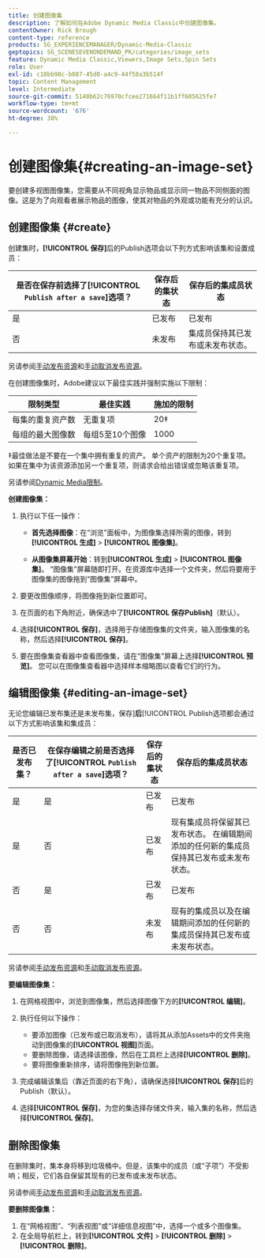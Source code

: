 ```yaml
---
title: 创建图像集
description: 了解如何在Adobe Dynamic Media Classic中创建图像集。
contentOwner: Rick Brough
content-type: reference
products: SG_EXPERIENCEMANAGER/Dynamic-Media-Classic
geptopics: SG_SCENESEVENONDEMAND_PK/categories/image_sets
feature: Dynamic Media Classic,Viewers,Image Sets,Spin Sets
role: User
exl-id: c18bb98c-b087-45d0-a4c9-44f58a3b514f
topic: Content Management
level: Intermediate
source-git-commit: 5140b62c76970cfcee271664f11b1ff605625fe7
workflow-type: tm+mt
source-wordcount: '676'
ht-degree: 38%

---
```


# 创建图像集{#creating-an-image-set}

要创建多视图图像集，您需要从不同视角显示物品或显示同一物品不同侧面的图像。这是为了向观看者展示物品的图像，使其对物品的外观或功能有充分的认识。

## 创建图像集 {#create}

创建集时，**[!UICONTROL 保存]**&#x200B;后的Publish选项会以下列方式影响该集和设置成员：

| 是否在保存前选择了&#x200B;**[!UICONTROL `Publish after a save`]**&#x200B;选项？ | 保存后的集状态 | 保存后的集成员状态 |
| --- | --- | --- |
| 是 | 已发布 | 已发布 |
| 否 | 未发布 | 集成员保持其已发布或未发布状态。 |

另请参阅[手动发布资源](publishing-files.md#manually_publishing_assets)和[手动取消发布资源](publishing-files.md#manually_unpublishing_assets)。

在创建图像集时，Adobe建议以下最佳实践并强制实施以下限制：

| 限制类型 | 最佳实践 | 施加的限制 |
| --- | --- | --- |
| 每集的重复资产数 | 无重复项 | 20‡ |
| 每组的最大图像数 | 每组5至10个图像 | 1000 |

‡最佳做法是不要在一个集中拥有重复的资产。 单个资产的限制为20个重复项。 如果在集中为该资源添加另一个重复项，则请求会给出错误或忽略该重复项。

另请参阅[Dynamic Media限制](/help/using/limitations.md)。

**创建图像集：**

1. 执行以下任一操作：

   * **首先选择图像**：在“浏览”面板中，为图像集选择所需的图像，转到&#x200B;**[!UICONTROL 生成]** > **[!UICONTROL 图像集]**。

   * **从图像集屏幕开始**：转到&#x200B;**[!UICONTROL 生成]** > **[!UICONTROL 图像集]**。 “图像集”屏幕随即打开。在资源库中选择一个文件夹，然后将要用于图像集的图像拖到“图像集”屏幕中。

1. 要更改图像顺序，将图像拖到新位置即可。
1. 在页面的右下角附近，确保选中了&#x200B;**[!UICONTROL 保存Publish]**（默认）。
1. 选择&#x200B;**[!UICONTROL 保存]**，选择用于存储图像集的文件夹，输入图像集的名称，然后选择&#x200B;**[!UICONTROL 保存]**。
1. 要在图像集查看器中查看图像集，请在“图像集”屏幕上选择&#x200B;**[!UICONTROL 预览]**。 您可以在图像集查看器中选择样本缩略图以查看它们的行为。

## 编辑图像集 {#editing-an-image-set}

无论您编辑已发布集还是未发布集，保存&#x200B;]**后**[!UICONTROL  Publish选项都会通过以下方式影响该集和集成员：

| 是否已发布集？ | 在保存编辑之前是否选择了&#x200B;**[!UICONTROL `Publish after a save`]**&#x200B;选项？ | 保存后的集状态 | 保存后的集成员状态 |
| --- | --- | --- | --- |
| 是 | 是 | 已发布 | 已发布 |
| 是 | 否 | 已发布 | 现有集成员将保留其已发布状态。 在编辑期间添加的任何新的集成员保持其已发布或未发布状态。 |
| 否 | 是 | 已发布 | 已发布 |
| 否 | 否 | 未发布 | 现有的集成员以及在编辑期间添加的任何新的集成员保持其已发布或未发布状态。 |

另请参阅[手动发布资源](publishing-files.md#manually_publishing_assets)和[手动取消发布资源](publishing-files.md#manually_unpublishing_assets)。

**要编辑图像集：**

1. 在网格视图中，浏览到图像集，然后选择图像下方的&#x200B;**[!UICONTROL 编辑]**。
1. 执行任何以下操作：

   * 要添加图像（已发布或已取消发布），请将其从添加Assets中的文件夹拖动到图像集的&#x200B;**[!UICONTROL 视图]**&#x200B;页面。
   * 要删除图像，请选择该图像，然后在工具栏上选择&#x200B;**[!UICONTROL 删除]**。
   * 要将图像重新排序，请将图像拖到新位置。

1. 完成编辑该集后（靠近页面的右下角），请确保选择&#x200B;**[!UICONTROL 保存]**&#x200B;后的Publish（默认）。
1. 选择&#x200B;**[!UICONTROL 保存]**，为您的集选择存储文件夹，输入集的名称，然后选择&#x200B;**[!UICONTROL 保存]**。

## 删除图像集

在删除集时，集本身将移到垃圾桶中。但是，该集中的成员（或“子项”）不受影响；相反，它们各自保留其现有的已发布或未发布状态。

另请参阅[手动发布资源](publishing-files.md#manually_publishing_assets)和[手动取消发布资源](publishing-files.md#manually_unpublishing_assets)。

**要删除图像集：**

1. 在“网格视图”、“列表视图”或“详细信息视图”中，选择一个或多个图像集。
1. 在全局导航栏上，转到&#x200B;**[!UICONTROL 文件]** > **[!UICONTROL 删除]** > **[!UICONTROL 删除]**。
